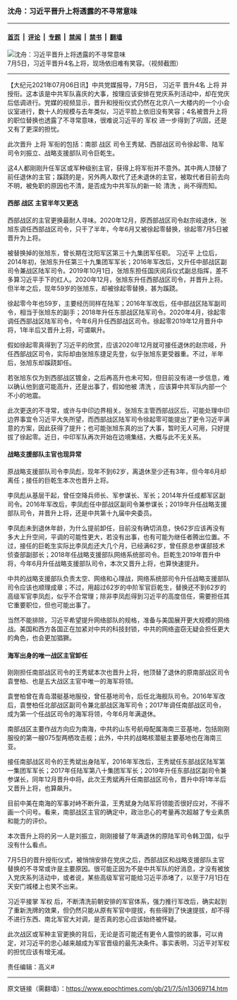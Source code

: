 ### 沈舟：习近平晋升上将透露的不寻常意味

---

#### [首页](../../../..?n13069714) &nbsp;|&nbsp; [评论](../../../../../epoch-comment?n13069714) &nbsp;|&nbsp; [专题](../../../../../epoch-special?n13069714) &nbsp;|&nbsp; [禁闻](../../../../../epoch-news?n13069714) &nbsp;|&nbsp; [禁书](../../../../../books?n13069714) &nbsp;|&nbsp; [翻墙](https://github.com/gfw-breaker/nogfw/blob/master/README.md?n13069714)


<div><img alt="沈舟：习近平晋升上将透露的不寻常意味" class="attachment-djy_600_400 size-djy_600_400 wp-post-image" src="https://i.epochtimes.com/assets/uploads/2021/07/id13069724-XI-Jinping_20210705-600x400.jpg"/>
<div class="caption">
 7月5日，习近平晋升4名上将，现场依旧难有笑容。（视频截图）
</div></div><hr/><div class="post_content" id="artbody" itemprop="articleBody">
 <!-- article content begin -->
 <p>
  【大纪元2021年07月06日讯】中共党媒报导，7月5日，
  <ok href="https://www.epochtimes.com/gb/tag/%E4%B9%A0%E8%BF%91%E5%B9%B3.html">
   习近平
  </ok>
  晋升4名
  <ok href="https://www.epochtimes.com/gb/tag/%E4%B8%8A%E5%B0%86.html">
   上将
  </ok>
  并授衔。这本该是中共军队喜庆的大事，按理应该安排在党庆系列活动中，却在党庆后低调进行。党媒的视频显示，晋升和授衔仪式仍然在北京八一大楼内的一个小会议室进行，数十人的规模与去年类似，习近平脸上依旧没有笑容；4名被晋升上将的职位替换也透露了不寻常意味，很难说习近平的
  <ok href="https://www.epochtimes.com/gb/tag/%E5%86%9B%E6%9D%83.html">
   军权
  </ok>
  进一步得到了巩固，还是又有了更深的担忧。
 </p>
 <p>
  此次晋升
  <ok href="https://www.epochtimes.com/gb/tag/%E4%B8%8A%E5%B0%86.html">
   上将
  </ok>
  军衔的包括：南部
  <ok href="https://www.epochtimes.com/gb/tag/%E6%88%98%E5%8C%BA.html">
   战区
  </ok>
  司令王秀斌、西部战区司令徐起零、陆军司令刘振立、战略支援部队司令巨乾生。
 </p>
 <p>
  这4人都刚刚升任军区或军种级别主官，获得上将军衔并不意外。其中两人顶替了前任退休的主官；蹊跷的是，另外两人取代了还未退休的主官，被取代者目前去向不明，被免职的原因也不清，是否成为中共军队的新一轮
  <ok href="https://www.epochtimes.com/gb/tag/%E6%B8%85%E6%B4%97.html">
   清洗
  </ok>
  ，尚不得而知。
 </p>
 <h4>
  <strong>
   西部
   <ok href="https://www.epochtimes.com/gb/tag/%E6%88%98%E5%8C%BA.html">
    战区
   </ok>
   主官半年又更迭
  </strong>
 </h4>
 <p>
  西部战区的主官更换最耐人寻味。2020年12月，原西部战区司令赵宗岐退休，张旭东调任西部战区司令，只干了半年，今年6月又被徐起零替换，徐起零7月5日被晋升为上将。
 </p>
 <p>
  被替换掉的张旭东，曾长期在沈阳军区第三十九集团军任职。
  <ok href="https://www.epochtimes.com/gb/tag/%E4%B9%A0%E8%BF%91%E5%B9%B3.html">
   习近平
  </ok>
  上位后，2014年初，张旭东升任第三十九集团军军长；2016年军改后，又升任中部战区副司令兼战区陆军司令。2019年10月1日，张旭东担任国庆阅兵仪式副总指挥，差不多算习近平手下的红人。2020年12月，张旭东升任西部战区司令，并晋升上将。但半年之后，现年59岁的张旭东，却被徐起零替换，甚为蹊跷。
 </p>
 <p>
  徐起零今年也59岁，主要经历同样在陆军；2016年军改后，任中部战区陆军副司令，相当于张旭东的副手；2018年升任东部战区陆军司令。2020年4月，徐起零调任西部战区陆军司令，今年6月升任西部战区司令。徐起零2019年12月晋升中将，1年半后又晋升上将，可谓飙升。
 </p>
 <p>
  假如徐起零真得到了习近平的欣赏，应该2020年12月就可接任退休的赵宗岐，升任西部战区司令，实际却由张旭东捷足先登，似乎张旭东更受器重。不过，半年后，张旭东却蹊跷卸任。
 </p>
 <p>
  若张旭东仅为到西部战区镀金，之后再高升也未可知，但目前没有进一步信息，难以确认他到底可能高升，还是出事了，假如他被
  <ok href="https://www.epochtimes.com/gb/tag/%E6%B8%85%E6%B4%97.html">
   清洗
  </ok>
  ，应该算中共军队内部一个不小的地震。
 </p>
 <p>
  此次更迭的不寻常，或许与中印边界相关。张旭东主管西部战区后，可能处理中印边界事宜令习近平大失所望，而西部战区陆军司令徐起零可能提出了更令习近平满意的方案，因此获得了提升；也可能张旭东真的出了大事，暂时无人可用，只好提拔了徐起零。近日，中印军队再次开始在边境集结，大概与此不无关系。
 </p>
 <h4>
  <strong>
   战略支援部队主官也现异常
  </strong>
 </h4>
 <p>
  原战略支援部队司令李凤彪，现年不到62岁，离退休至少还有3年，但今年6月却离任；接任的巨乾生本次也晋升上将。
 </p>
 <p>
  李凤彪从基层干起，曾任空降兵师长、军参谋长、军长；2014年升任成都军区副司令。2016年军改后，李凤彪任中部战区副司令兼参谋长；2019年升任战略支援部队司令，并晋升上将，还是中共第十九届中央委员。
 </p>
 <p>
  李凤彪未到退休年龄，为什么提前卸任，目前没有确切消息，快62岁应该再没有多大上升空间，平调的可能性更大，若没有出事，也有可能为继任者腾出位置。不过，接任的巨乾生实际比李凤彪还大几个月，已经满62岁，曾任原总参谋部技术侦查部副部长；2018年任战略支援部队网络系统部司令。巨乾生2019年晋升中将，今年6月升任战略支援部队司令，本次又晋升上将，也算快速提升。
 </p>
 <p>
  中共的战略支援部队负责太空、网络和心理战，网络系统部司令升任战略支援部队司令应该也顺理成章；不过，用超过62岁的中阶军官巨乾生，替换还不到62岁的高级军官李凤彪，似乎不合常理；除非李凤彪得到习近平的高度信任，需要担任其它重要职位，但也可能出事了。
 </p>
 <p>
  当然不能排除，习近平希望提升网络部队的规格，准备与美国展开更大规模的网络战。美国和西方各国正在加紧对中共的科技封锁，中共的网络盗窃无疑会担任更大的角色，也会更加猖獗。
 </p>
 <h4>
  <strong>
   海军出身的唯一战区主官卸任
  </strong>
 </h4>
 <p>
  刚刚担任南部战区司令的王秀斌本次也晋升上将，他顶替了退休的原南部战区司令袁誉柏、也是五大战区主官中唯一的海军将领。
 </p>
 <p>
  袁誉柏曾在青岛潜艇基地服役，曾任基地司令，后任北海舰队司令。2016年军改后，袁誉柏任北部战区副司令兼北部战区海军司令；2017年调任南部战区司令，成为第一个任战区司令的海军将领，今年6月年满退休。
 </p>
 <p>
  南部战区主要作战方向应为南海，中共的山东号航母配属海南三亚基地，包括刚刚服役的第一艘075型两栖攻击舰；此外，中共的战略核潜艇主要基地也在海南三亚。
 </p>
 <p>
  接任南部战区司令的王秀斌出身陆军，2016年军改后，王秀斌任东部战区陆军第一集团军军长；2017年任陆军第八十集团军军长；2019年升任东部战区副司令兼参谋长，同年12月晋升中将。此次王秀斌再升任南部战区司令，晋升中将1年半后又晋升上将，也算飙升。
 </p>
 <p>
  目前中美在南海的军事对峙不断升温，王秀斌身为陆军将领能否很好应对，不得不画一个问号。看来，南部战区主官的确定中，政治忠心的考量再次超越了专业素质和能力的评价。
 </p>
 <p>
  本次晋升上将的另一人是刘振立，刚刚接替了年满退休的原陆军司令韩卫国，似乎没有什么看点。
 </p>
 <p>
  7月5日的晋升授衔仪式，被悄悄安排在党庆之后，西部战区和战略支援部队主官替换的不寻常或许是主要原因。很可能正因为不是中共军队的好消息，才没有被放入党庆系列活动中，或者说，某些高级军官可能给习近平添堵了，以至于7月1日在天安门城楼上也笑不出来。
 </p>
 <p>
  习近平接掌
  <ok href="https://www.epochtimes.com/gb/tag/%E5%86%9B%E6%9D%83.html">
   军权
  </ok>
  后，不断清洗前朝安排的军官体系，强力推行军改后，确实起到了重新洗牌的效果，但仍然只能从原有军官中提拔，有些得到了快速提拔，却不得不进行东西、南北军官大对调，是否真的忠心应该始终被怀疑。
 </p>
 <p>
  此次战区或军种主官更换的背后，无论是否可能还有更令人震惊的故事，可以肯定，对习近平的忠心越来越成为军官晋级的最先决条件。事实表明，习近平对军权的担忧应该有增无减。
 </p>
 <p>
  责任编辑：高义#
 </p>
 <!-- article content end -->
 <div id="below_article_ad">
 </div>
</div>


---

原文链接（需翻墙）：https://www.epochtimes.com/gb/21/7/5/n13069714.htm